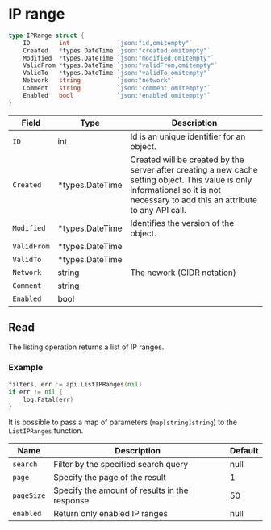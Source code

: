 # IP range

```go
type IPRange struct {
	ID        int             `json:"id,omitempty"`
	Created   *types.DateTime `json:"created,omitempty"`
	Modified  *types.DateTime `json:"modified,omitempty"`
	ValidFrom *types.DateTime `json:"validFrom,omitempty"`
	ValidTo   *types.DateTime `json:"validTo,omitempty"`
	Network   string          `json:"network"`
	Comment   string          `json:"comment,omitempty"`
	Enabled   bool            `json:"enabled,omitempty"`
}
```

| Field | Type | Description |
|---|---|---|
| `ID` | int | Id is an unique identifier for an object. |
| `Created` | *types.DateTime | Created will be created by the server after creating a new cache setting object. This value is only informational so it is not necessary to add this an attribute to any API call. |
| `Modified` | *types.DateTime | Identifies the version of the object. |
| `ValidFrom` | *types.DateTime | |
| `ValidTo` | *types.DateTime | |
| `Network` | string | The nework (CIDR notation) |
| `Comment` | string | |
| `Enabled` | bool | |

## Read
The listing operation returns a list of IP ranges.

### Example
```go
filters, err := api.ListIPRanges(nil)
if err != nil {
    log.Fatal(err)
}
```

It is possible to pass a map of parameters (`map[string]string`) to the `ListIPRanges` function.

| Name | Description | Default |
|---|---|---|
| `search` | Filter by the specified search query | null |
| `page` | Specify the page of the result | 1 |
| `pageSize` | Specify the amount of results in the response | 50 |
| `enabled` | Return only enabled IP ranges | null |